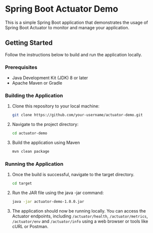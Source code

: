 # Spring Boot Actuator Demo

This is a simple Spring Boot application that demonstrates the usage of Spring Boot Actuator to monitor and manage your application.

## Getting Started

Follow the instructions below to build and run the application locally.

### Prerequisites

- Java Development Kit (JDK) 8 or later
- Apache Maven or Gradle

### Building the Application

1. Clone this repository to your local machine:

   ```bash
   git clone https://github.com/your-username/actuator-demo.git
2. Navigate to the project directory:
    ```bash
   cd actuator-demo
4. Build the application using Maven
    ```bash
    mvn clean package
### Running the Application
1. Once the build is successful, navigate to the target directory.
   ```bash
   cd target
2. Run the JAR file using the java -jar command: 
    ```bash
    java -jar actuator-demo-1.0.0.jar
3. The application should now be running locally. You can access the Actuator endpoints, including `/actuator/health`, `/actuator/metrics`, `/actuator/env` and `/actuator/info` using a web browser or tools like cURL or Postman.
   
